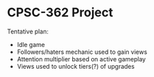 # CPSC-362 Project

Tentative plan: 
* Idle game
* Followers/haters mechanic used to gain views
* Attention multiplier based on active gameplay
* Views used to unlock tiers(?) of upgrades